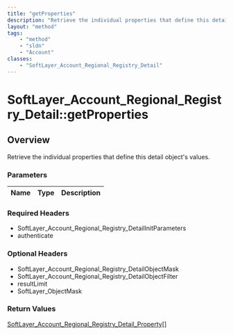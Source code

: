 ```yaml
---
title: "getProperties"
description: "Retrieve the individual properties that define this detail object's values."
layout: "method"
tags:
    - "method"
    - "sldn"
    - "Account"
classes:
    - "SoftLayer_Account_Regional_Registry_Detail"
---
```

# SoftLayer_Account_Regional_Registry_Detail::getProperties
## Overview 
Retrieve the individual properties that define this detail object's values.

### Parameters 
|Name | Type | Description |
| --- | --- | --- |


### Required Headers
* SoftLayer_Account_Regional_Registry_DetailInitParameters
* authenticate

### Optional Headers
* SoftLayer_Account_Regional_Registry_DetailObjectMask
* SoftLayer_Account_Regional_Registry_DetailObjectFilter
* resultLimit
* SoftLayer_ObjectMask

### Return Values
<a href='/reference/datatypes/SoftLayer_Account_Regional_Registry_Detail_Property'>SoftLayer_Account_Regional_Registry_Detail_Property[] </a>

